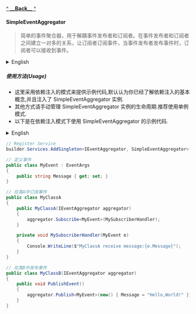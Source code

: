 [^ **\_\_**Back**\_\_** ^](..\README.md)

#### SimpleEventAggregator

> 简单的事件聚合器，用于解耦事件发布者和订阅者。在事件发布者和订阅者之间建立一对多的关系，让订阅者订阅事件，当事件发布者发布事件时，订阅者可以接收到事件。

<details>
<summary style="font-size: 14px">English</summary>

> A simple event aggregator that decouples event publishers and subscribers. Establish a one-to-many relationship between event publishers and subscribers, allowing subscribers to subscribe to events, and when event publishers publish events, subscribers can receive events.

</details>

##### 使用方法(Usage)

-   这里采用依赖注入的模式来提供示例代码,默认认为你已经了解依赖注入的基本概念,并且注入了 SimpleEventAggregator 实例.
-   其他方式请手动管理 SimpleEventAggregator 实例的生命周期.推荐使用单例模式.
-   以下是在依赖注入模式下使用 SimpleEventAggregator 的示例代码.

<details>
<summary style="font-size: 14px">English</summary>

-   Here we use the dependency injection pattern to provide sample code, assuming you already understand the basic concepts of dependency injection and have injected the SimpleEventAggregator instance.
-   Other ways to manually manage the lifecycle of the SimpleEventAggregator instance. It is recommended to use the singleton pattern.
-   The following is an example of using the SimpleEventAggregator in the dependency injection pattern.

</details>

```csharp
// Register Service
builder.Services.AddSingleton<IEventAggregator, SimpleEventAggregator>();
```

```csharp
// 定义事件
public class MyEvent : EventArgs
{
    public string Message { get; set; }
}

// 在类A中订阅事件
public class MyClassA
{
    public MyClassA(IEventAggregator aggregator)
    {
        aggregator.Subscribe<MyEvent>(MySubscriberHandler);
    }

    private void MySubscriberHandler(MyEvent e)
    {
        Console.WriteLine($"MyClassA receive message:{e.Message}");
    }
}

// 在类B中发布事件
public class MyClassB(IEventAggregator aggregator)
{
    public void PublishEvent()
    {
        aggregator.Publish<MyEvent>(new() { Message = "Hello,World!" });
    }
}
```
